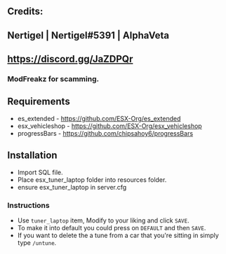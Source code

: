 ## Credits:
## 
## Nertigel | Nertigel#5391 | AlphaVeta
## https://discord.gg/JaZDPQr
### ModFreakz for scamming.

## Requirements
- es_extended - https://github.com/ESX-Org/es_extended
- esx_vehicleshop - https://github.com/ESX-Org/esx_vehicleshop
- progressBars - https://github.com/chipsahoy6/progressBars

## Installation
- Import SQL file.
- Place esx_tuner_laptop folder into resources folder.
- ensure esx_tuner_laptop in server.cfg

### Instructions
- Use `tuner_laptop` item, Modify to your liking and click `SAVE`.
- To make it into default you could press on `DEFAULT` and then `SAVE`.
- If you want to delete the a tune from a car that you're sitting in simply type `/untune`.
